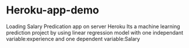 # Heroku-app-demo
Loading Salary Predication app on server Heroku
Its a machine learning prediction project by using linear regression model with one independant variable:experience and one dependent variable:Salary

